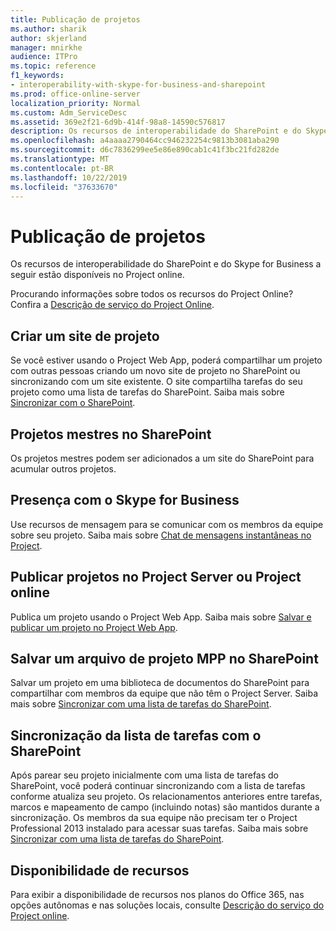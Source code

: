 ```yaml
---
title: Publicação de projetos
ms.author: sharik
author: skjerland
manager: mnirkhe
audience: ITPro
ms.topic: reference
f1_keywords:
- interoperability-with-skype-for-business-and-sharepoint
ms.prod: office-online-server
localization_priority: Normal
ms.custom: Adm_ServiceDesc
ms.assetid: 369e2f21-6d9b-414f-98a8-14590c576817
description: Os recursos de interoperabilidade do SharePoint e do Skype for Business a seguir estão disponíveis no Project online.
ms.openlocfilehash: a4aaaa2790464cc946232254c9813b3081aba290
ms.sourcegitcommit: d6c7836299ee5e86e890cab1c41f3bc21fd282de
ms.translationtype: MT
ms.contentlocale: pt-BR
ms.lasthandoff: 10/22/2019
ms.locfileid: "37633670"
---
```

# <a name="project-publishing"></a>Publicação de projetos

Os recursos de interoperabilidade do SharePoint e do Skype for Business a seguir estão disponíveis no Project online.
  
Procurando informações sobre todos os recursos do Project Online? Confira a [Descrição de serviço do Project Online](project-online-service-description.md).
  
## <a name="create-a-project-site"></a>Criar um site de projeto

Se você estiver usando o Project Web App, poderá compartilhar um projeto com outras pessoas criando um novo site de projeto no SharePoint ou sincronizando com um site existente. O site compartilha tarefas do seu projeto como uma lista de tarefas do SharePoint. Saiba mais sobre [Sincronizar com o SharePoint](https://go.microsoft.com/fwlink/p/?LinkId=271352).
  
## <a name="master-projects-on-sharepoint"></a>Projetos mestres no SharePoint

Os projetos mestres podem ser adicionados a um site do SharePoint para acumular outros projetos. 
  
## <a name="presence-with-skype-for-business"></a>Presença com o Skype for Business

Use recursos de mensagem para se comunicar com os membros da equipe sobre seu projeto. Saiba mais sobre [Chat de mensagens instantâneas no Project](https://go.microsoft.com/fwlink/p/?LinkId=271351).
  
## <a name="publish-projects-on-project-server-or-project-online"></a>Publicar projetos no Project Server ou Project online

Publica um projeto usando o Project Web App. Saiba mais sobre [Salvar e publicar um projeto no Project Web App](https://go.microsoft.com/fwlink/p/?LinkId=271354).
  
## <a name="save-a-project-mpp-file-on-sharepoint"></a>Salvar um arquivo de projeto MPP no SharePoint

Salvar um projeto em uma biblioteca de documentos do SharePoint para compartilhar com membros da equipe que não têm o Project Server. Saiba mais sobre [Sincronizar com uma lista de tarefas do SharePoint](https://go.microsoft.com/fwlink/p/?LinkId=271353).
  
## <a name="task-list-sync-to-sharepoint"></a>Sincronização da lista de tarefas com o SharePoint

Após parear seu projeto inicialmente com uma lista de tarefas do SharePoint, você poderá continuar sincronizando com a lista de tarefas conforme atualiza seu projeto. Os relacionamentos anteriores entre tarefas, marcos e mapeamento de campo (incluindo notas) são mantidos durante a sincronização. Os membros da sua equipe não precisam ter o Project Professional 2013 instalado para acessar suas tarefas. Saiba mais sobre [Sincronizar com uma lista de tarefas do SharePoint](https://go.microsoft.com/fwlink/p/?LinkId=271353).
  
## <a name="feature-availability"></a>Disponibilidade de recursos

Para exibir a disponibilidade de recursos nos planos do Office 365, nas opções autônomas e nas soluções locais, consulte [Descrição do serviço do Project online](project-online-service-description.md).
  

